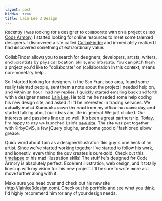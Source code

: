 ```yaml
---
layout: post
hidden: true
title: Lain Lee 3 Design
---
```

Recently I was looking for a designer to collaborate with on a project
called [Code Armory](/post/codearmory). I started looking for online resources to meet some
talented designers. I discovered a site called
[CollabFinder](http://collabfinder.com) and immediately realized I had
discovered something of extraordinary value.

CollabFinder allows you to search for designers, developers, artists,
writers, and scientists by physical location, skills, and interests. You
can pitch them a project you'd like to "collaborate" on (collaboration
in this context, means non-monetary help). 

So I started looking for designers in the San Francisco area, found some
really talented people, sent them a note about the project I needed help
on, and within an hour I had my replies. I quickly started emailing back
and forth with a designer named [Lain Lee](http://twitter.com/lainlee3design).
He told me he needed some help coding his new design site, and asked if
I'd be interested in trading services. We actually met at Starbucks down
the road from my office that same day, and started talking about our ideas
and life in general. We just clicked. Our interests and passions line up so well.
It's been a great partnership. Today, I'm happy to say we launched
Lain's [new site](http://lainlee3design.com).
The site was put together with KirbyCMS, a few jQuery plugins, and
some good ol' fashioned elbow grease.

Quick word about Lain as a designer/illustrator: this guy is one heck of
an artist. Since we've started working together I've started to follow
his work, and honestly, every thing the guy
creates is pure gold. Check out this
[timelapse](http://lainlee3design.com/avengers-assemble-timelapse) of his mad 
illustration skills! The stuff he's designed for Code Armory is
absolutely perfect. Excellent illustration, web design, and it totally
lines up with my vision for this new project. I'll be sure to write more
as I move further along with it.

Make sure you head over and check out his new site
(http://lainlee3design.com). Check out his
portfolio and see what you think. I'd highly recommend him for any of your
design needs.
